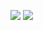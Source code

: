 
![](https://user-images.githubusercontent.com/109151790/183090212-d4244c76-d6b8-4cdd-b6e4-775bb97414b2.png)
![](https://user-images.githubusercontent.com/109151790/183090235-109605ae-ef00-41af-af26-32d769fe4bcd.png)
